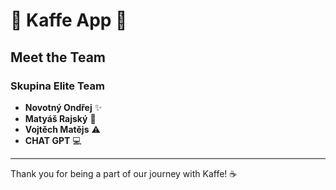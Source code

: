 # 🌟 Kaffe App 🌟

## Meet the Team

### **Skupina Elite Team**
- **Novotný Ondřej** ✨
- **Matyáš Rajský** 🌟
- **Vojtěch Matějs** ⚠️
- **CHAT GPT** 💻

---

Thank you for being a part of our journey with Kaffe! ☕️
